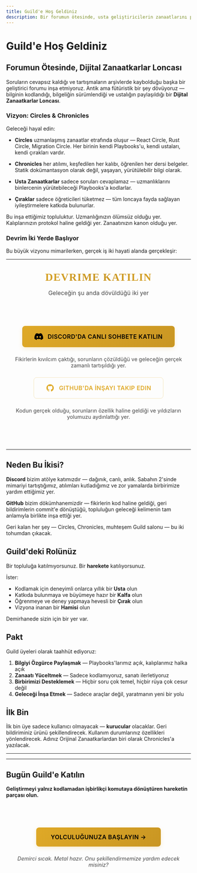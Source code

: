 ```yaml
---
title: Guild'e Hoş Geldiniz
description: Bir forumun ötesinde, usta geliştiricilerin zanaatlarını paylaştığı ve otonom geliştirmenin geleceğini şekillendirdiği dijital bir zanaatkarlar loncast.
---
```


# Guild'e Hoş Geldiniz

## Forumun Ötesinde, Dijital Zanaatkarlar Loncası

Soruların cevapsız kaldığı ve tartışmaların arşivlerde kaybolduğu başka bir geliştirici forumu inşa etmiyoruz. Antik ama fütüristik bir şey dövüyoruz — bilginin kodlandığı, bilgeliğin sürümlendiği ve ustalığın paylaşıldığı bir **Dijital Zanaatkarlar Loncası**.

### Vizyon: Circles & Chronicles

Geleceği hayal edin:

- **Circles** uzmanlaşmış zanaatlar etrafında oluşur — React Circle, Rust Circle, Migration Circle. Her birinin kendi Playbooks'u, kendi ustaları, kendi çırakları vardır.

- **Chronicles** her atılımı, keşfedilen her kalıbı, öğrenilen her dersi belgeler. Statik dokümantasyon olarak değil, yaşayan, yürütülebilir bilgi olarak.

- **Usta Zanaatkarlar** sadece soruları cevaplamaz — uzmanlıklarını binlercenin yürütebileceği Playbooks'a kodlarlar.

- **Çıraklar** sadece öğreticileri tüketmez — tüm loncaya fayda sağlayan iyileştirmelere katkıda bulunurlar.

Bu inşa ettiğimiz topluluktur. Uzmanlığınızın ölümsüz olduğu yer. Kalıplarınızın protokol haline geldiği yer. Zanaatınızın kanon olduğu yer.

### Devrim İki Yerde Başlıyor

Bu büyük vizyonu mimarilerken, gerçek iş iki hayati alanda gerçekleşir:

---

<div class="community-section" id="join-the-revolution">

<h2 class="section-title">Devrime Katılın</h2>

<p class="section-subtitle">Geleceğin şu anda dövüldüğü iki yer</p>

<div class="community-actions">
  <a href="https://discord.gg/hatcher" target="_blank" rel="noopener noreferrer" class="community-button discord">
    <svg width="24" height="24" viewBox="0 0 24 24" fill="currentColor">
      <path d="M20.317 4.37a19.791 19.791 0 0 0-4.885-1.515a.074.074 0 0 0-.079.037c-.21.375-.444.864-.608 1.25a18.27 18.27 0 0 0-5.487 0a12.64 12.64 0 0 0-.617-1.25a.077.077 0 0 0-.079-.037A19.736 19.736 0 0 0 3.677 4.37a.07.07 0 0 0-.032.027C.533 9.046-.32 13.58.099 18.057a.082.082 0 0 0 .031.057a19.9 19.9 0 0 0 5.993 3.03a.078.078 0 0 0 .084-.028a14.09 14.09 0 0 0 1.226-1.994a.076.076 0 0 0-.041-.106a13.107 13.107 0 0 1-1.872-.892a.077.077 0 0 1-.008-.128a10.2 10.2 0 0 0 .372-.292a.074.074 0 0 1 .077-.01c3.928 1.793 8.18 1.793 12.062 0a.074.074 0 0 1 .078.01c.12.098.246.198.373.292a.077.077 0 0 1-.006.127a12.299 12.299 0 0 1-1.873.892a.077.077 0 0 0-.041.107c.36.698.772 1.362 1.225 1.993a.076.076 0 0 0 .084.028a19.839 19.839 0 0 0 6.002-3.03a.077.077 0 0 0 .032-.054c.5-5.177-.838-9.674-3.549-13.66a.061.061 0 0 0-.031-.03zM8.02 15.33c-1.183 0-2.157-1.085-2.157-2.419c0-1.333.956-2.419 2.157-2.419c1.21 0 2.176 1.096 2.157 2.42c0 1.333-.956 2.418-2.157 2.418zm7.975 0c-1.183 0-2.157-1.085-2.157-2.419c0-1.333.955-2.419 2.157-2.419c1.21 0 2.176 1.096 2.157 2.42c0 1.333-.946 2.418-2.157 2.418z"/>
    </svg>
    <span>Discord'da Canlı Sohbete Katılın</span>
  </a>
  <p class="community-description">Fikirlerin kıvılcım çaktığı, sorunların çözüldüğü ve geleceğin gerçek zamanlı tartışıldığı yer.</p>

  <a href="https://github.com/hatcherdx/dx-engine" target="_blank" rel="noopener noreferrer" class="community-button github">
    <svg width="24" height="24" viewBox="0 0 24 24" fill="currentColor">
      <path d="M12 2C6.477 2 2 6.477 2 12c0 4.42 2.865 8.17 6.839 9.49.5.092.682-.217.682-.482 0-.237-.008-.866-.013-1.7-2.782.603-3.369-1.34-3.369-1.34-.454-1.156-1.11-1.462-1.11-1.462-.908-.62.069-.608.069-.608 1.003.07 1.531 1.03 1.531 1.03.892 1.529 2.341 1.087 2.91.832.092-.647.35-1.088.636-1.338-2.22-.253-4.555-1.11-4.555-4.943 0-1.091.39-1.984 1.029-2.683-.103-.253-.446-1.27.098-2.647 0 0 .84-.269 2.75 1.025A9.578 9.578 0 0112 6.836c.85.004 1.705.114 2.504.336 1.909-1.294 2.747-1.025 2.747-1.025.546 1.377.203 2.394.1 2.647.64.699 1.028 1.592 1.028 2.683 0 3.842-2.339 4.687-4.566 4.935.359.309.678.919.678 1.852 0 1.336-.012 2.415-.012 2.743 0 .267.18.578.688.48C19.138 20.167 22 16.418 22 12c0-5.523-4.477-10-10-10z"/>
    </svg>
    <span>GitHub'da İnşayı Takip Edin</span>
  </a>
  <p class="community-description">Kodun gerçek olduğu, sorunların özellik haline geldiği ve yıldızların yolumuzu aydınlattığı yer.</p>
</div>

<style>
.section-title {
  font-family: 'Cinzel', 'Georgia', serif;
  font-size: 1.8rem;
  font-weight: 600;
  background: linear-gradient(135deg, #dfa927 0%, #c99623 50%, #dfa927 100%);
  -webkit-background-clip: text;
  -webkit-text-fill-color: transparent;
  background-clip: text;
  text-transform: uppercase;
  letter-spacing: 0.05em;
  text-align: center;
  margin: 2rem 0 1rem;
}

.section-subtitle {
  text-align: center;
  color: var(--vp-c-text-2);
  font-size: 1rem;
  margin-bottom: 2rem;
  opacity: 0.8;
}

.community-actions {
  display: flex;
  flex-direction: column;
  gap: 1.5rem;
  align-items: center;
  margin: 3rem 0;
  padding: 2rem 0;
}

.community-button {
  display: inline-flex;
  align-items: center;
  gap: 0.75rem;
  padding: 1rem 2rem;
  font-size: 1rem;
  font-weight: 600;
  text-decoration: none;
  border-radius: 8px;
  transition: all 0.3s cubic-bezier(0.4, 0, 0.2, 1);
  text-transform: uppercase;
  letter-spacing: 0.03em;
  border: 1px solid transparent;
}

.community-button.discord {
  background: linear-gradient(135deg, #dfa927 0%, #c99623 100%);
  color: #000000 !important;
  box-shadow: 0 4px 12px rgba(223, 169, 39, 0.2);
}

.community-button.discord span {
  color: #000000 !important;
}

.community-button.discord svg {
  fill: #000000 !important;
}

.community-button.discord:hover {
  transform: translateY(-2px);
  background: linear-gradient(135deg, #f4d03f 0%, #dfa927 100%);
  box-shadow: 0 6px 20px rgba(223, 169, 39, 0.3);
  color: #000000 !important;
}

.community-button.discord:hover span {
  color: #000000 !important;
}

.community-button.discord:hover svg {
  fill: #000000 !important;
}

/* Override VitePress defaults with more specific selectors */
.VPDoc .content .community-button.discord,
.VPDoc .content .community-button.discord:hover,
.dark .community-button.discord,
.dark .community-button.discord:hover,
a.community-button.discord,
a.community-button.discord:hover,
a.community-button.discord:visited {
  color: #000000 !important;
}

.VPDoc .content .community-button.discord span,
.VPDoc .content .community-button.discord:hover span,
.dark .community-button.discord span,
.dark .community-button.discord:hover span {
  color: #000000 !important;
}

.VPDoc .content .community-button.discord svg,
.dark .community-button.discord svg {
  fill: #000000 !important;
}

.community-button.github {
  background: transparent;
  color: #dfa927;
  border: 1px solid rgba(223, 169, 39, 0.3);
}

.community-button.github:hover {
  transform: translateY(-2px);
  background: rgba(223, 169, 39, 0.08);
  border-color: rgba(223, 169, 39, 0.5);
  box-shadow: 0 4px 12px rgba(223, 169, 39, 0.15);
}

.dark .community-button.github {
  border-color: rgba(223, 169, 39, 0.2);
}

.dark .community-button.github:hover {
  background: rgba(223, 169, 39, 0.05);
  border-color: rgba(223, 169, 39, 0.4);
}

.community-description {
  text-align: center;
  color: var(--vp-c-text-2);
  margin: 0;
  font-size: 0.9rem;
  opacity: 0.8;
  max-width: 500px;
}

@media (max-width: 640px) {
  .community-button {
    width: 100%;
    justify-content: center;
  }
}
</style>

</div>

---

## Neden Bu İkisi?

**Discord** bizim atölye katımızdır — dağınık, canlı, anlık. Sabahın 2'sinde mimariyi tartıştığımız, atılımları kutladığımız ve zor yamalarda birbirimize yardım ettiğimiz yer.

**GitHub** bizim dökümhanemizdir — fikirlerin kod haline geldiği, geri bildirimlerin commit'e dönüştüğü, topluluğun geleceği kelimenin tam anlamıyla birlikte inşa ettiği yer.

Geri kalan her şey — Circles, Chronicles, muhteşem Guild salonu — bu iki tohumdan çıkacak.

## Guild'deki Rolünüz

Bir topluluğa katılmıyorsunuz. Bir **harekete** katılıyorsunuz.

İster:

- Kodlamak için deneyimli onlarca yıllık bir **Usta** olun
- Katkıda bulunmaya ve büyümeye hazır bir **Kalfa** olun
- Öğrenmeye ve deney yapmaya hevesli bir **Çırak** olun
- Vizyona inanan bir **Hamisi** olun

Demirhanede sizin için bir yer var.

## Pakt

Guild üyeleri olarak taahhüt ediyoruz:

1. **Bilgiyi Özgürce Paylaşmak** — Playbooks'larımız açık, kalıplarımız halka açık
2. **Zanaatı Yüceltmek** — Sadece kodlamıyoruz, sanatı ilerletiyoruz
3. **Birbirimizi Desteklemek** — Hiçbir soru çok temel, hiçbir rüya çok cesur değil
4. **Geleceği İnşa Etmek** — Sadece araçlar değil, yaratmanın yeni bir yolu

## İlk Bin

İlk bin üye sadece kullanıcı olmayacak — **kurucular** olacaklar. Geri bildiriminiz ürünü şekillendirecek. Kullanım durumlarınız özellikleri yönlendirecek. Adınız Orijinal Zanaatkarlardan biri olarak Chronicles'a yazılacak.

---

---

## Bugün Guild'e Katılın

**Geliştirmeyi yalnız kodlamadan işbirlikçi komutaya dönüştüren hareketin parçası olun.**

<div class="final-cta">
  <a href="#join-the-revolution" class="cta-button primary" onclick="document.getElementById('join-the-revolution').scrollIntoView({ behavior: 'smooth' }); return false;">
    Yolculuğunuza Başlayın →
  </a>
  <p class="cta-footer">Demirci sıcak. Metal hazır. Onu şekillendirmemize yardım edecek misiniz?</p>
</div>

<style>
.final-cta {
  text-align: center;
  padding: 3rem 1rem;
  margin: 2rem 0;
}

.cta-button {
  display: inline-flex;
  align-items: center;
  gap: 0.5rem;
  padding: 1rem 2.5rem;
  font-size: 1rem;
  font-weight: 600;
  text-decoration: none;
  border-radius: 8px;
  transition: all 0.3s cubic-bezier(0.4, 0, 0.2, 1);
  text-transform: uppercase;
  letter-spacing: 0.03em;
}

.cta-button.primary {
  background: linear-gradient(135deg, #dfa927 0%, #c99623 100%);
  color: #000000 !important;
  box-shadow: 0 4px 12px rgba(223, 169, 39, 0.2);
}

.cta-button.primary:hover {
  transform: translateY(-2px);
  background: linear-gradient(135deg, #f4d03f 0%, #dfa927 100%);
  box-shadow: 0 6px 20px rgba(223, 169, 39, 0.3);
  color: #000000 !important;
}

/* Override VitePress defaults for CTA button */
.VPDoc .content .cta-button.primary,
.VPDoc .content .cta-button.primary:hover,
.dark .cta-button.primary,
.dark .cta-button.primary:hover,
a.cta-button.primary,
a.cta-button.primary:hover,
a.cta-button.primary:visited {
  color: #000000 !important;
}

.cta-footer {
  margin-top: 1.5rem;
  font-style: italic;
  color: var(--vp-c-text-2);
  opacity: 0.8;
  font-size: 0.9rem;
}
</style>
